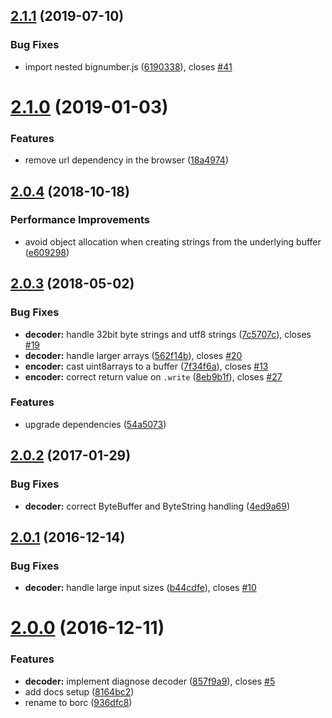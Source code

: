 <a name="2.1.1"></a>
## [2.1.1](https://github.com/dignifiedquire/borc/compare/v2.1.0...v2.1.1) (2019-07-10)


### Bug Fixes

* import nested bignumber.js ([6190338](https://github.com/dignifiedquire/borc/commit/6190338)), closes [#41](https://github.com/dignifiedquire/borc/issues/41)



<a name="2.1.0"></a>
# [2.1.0](https://github.com/dignifiedquire/borc/compare/v2.0.4...v2.1.0) (2019-01-03)


### Features

* remove url dependency in the browser ([18a4974](https://github.com/dignifiedquire/borc/commit/18a4974))



<a name="2.0.4"></a>
## [2.0.4](https://github.com/dignifiedquire/borc/compare/v2.0.3...v2.0.4) (2018-10-18)


### Performance Improvements

* avoid object allocation when creating strings from the underlying buffer ([e609298](https://github.com/dignifiedquire/borc/commit/e609298))



<a name="2.0.3"></a>
## [2.0.3](https://github.com/dignifiedquire/borc/compare/v2.0.2...v2.0.3) (2018-05-02)


### Bug Fixes

* **decoder:** handle 32bit byte strings and utf8 strings ([7c5707c](https://github.com/dignifiedquire/borc/commit/7c5707c)), closes [#19](https://github.com/dignifiedquire/borc/issues/19)
* **decoder:** handle larger arrays ([562f14b](https://github.com/dignifiedquire/borc/commit/562f14b)), closes [#20](https://github.com/dignifiedquire/borc/issues/20)
* **encoder:** cast uint8arrays to a buffer ([7f34f6a](https://github.com/dignifiedquire/borc/commit/7f34f6a)), closes [#13](https://github.com/dignifiedquire/borc/issues/13)
* **encoder:** correct return value on `.write` ([8eb9b1f](https://github.com/dignifiedquire/borc/commit/8eb9b1f)), closes [#27](https://github.com/dignifiedquire/borc/issues/27)


### Features

* upgrade dependencies ([54a5073](https://github.com/dignifiedquire/borc/commit/54a5073))



<a name="2.0.2"></a>
## [2.0.2](https://github.com/dignifiedquire/borc/compare/v2.0.1...v2.0.2) (2017-01-29)


### Bug Fixes

* **decoder:** correct ByteBuffer and ByteString handling ([4ed9a69](https://github.com/dignifiedquire/borc/commit/4ed9a69))



<a name="2.0.1"></a>
## [2.0.1](https://github.com/dignifiedquire/borc/compare/v2.0.0...v2.0.1) (2016-12-14)


### Bug Fixes

* **decoder:** handle large input sizes ([b44cdfe](https://github.com/dignifiedquire/borc/commit/b44cdfe)), closes [#10](https://github.com/dignifiedquire/borc/issues/10)



<a name="2.0.0"></a>
# [2.0.0](https://github.com/dignifiedquire/borc/compare/v2.0.2...v2.0.0) (2016-12-11)


### Features

* **decoder:** implement diagnose decoder ([857f9a9](https://github.com/dignifiedquire/borc/commit/857f9a9)), closes [#5](https://github.com/dignifiedquire/borc/issues/5)
* add docs setup ([8164bc2](https://github.com/dignifiedquire/borc/commit/8164bc2))
* rename to borc ([936dfc8](https://github.com/dignifiedquire/borc/commit/936dfc8))



